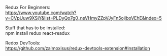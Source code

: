 Redux For Beginners:</br>
https://www.youtube.com/watch?v=CVpUuw9XSjY&list=PLDyQo7g0_nsVHmyZZpVJyFn5ojlboVEhE&index=5

Stuff that has to be installed:</br>
npm install redux react-readux

Redox DevTools: </br>
https://github.com/zalmoxisus/redux-devtools-extension#installation 
